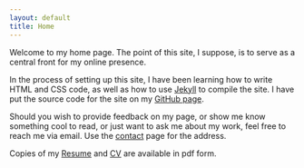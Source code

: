```yaml
---
layout: default
title: Home
---
```

Welcome to my home page. The point of this site, I suppose, is to serve as a central front for my online presence.

In the process of setting up this site, I have been learning how to write HTML and CSS code, as well as how to use [Jekyll](http://jekyllrb.com/) to compile the site. I have put the source code for the site on my [GitHub page](https://github.com/Travis-S).

Should you wish to provide feedback on my page, or show me know something cool to read, or just want to ask me about my work, feel free to reach me via email. Use the [contact](contact.html) page for the address.

Copies of my [Resume](https://drive.google.com/file/d/0ByuLKbIlGFIiYUdvSW9peXk1NDQ/view?usp=sharing)  and [CV](https://app.box.com/s/57tiv08uoem1aai2ow4f) are available in pdf form.
